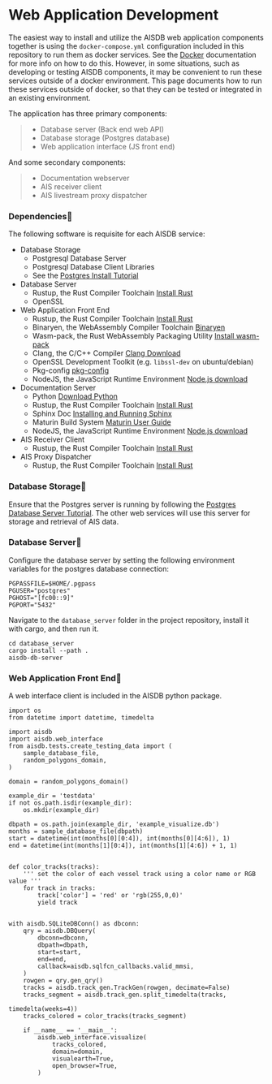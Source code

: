 # Web Application Development

The easiest way to install and utilize the AISDB web application components together is using the `docker-compose.yml` configuration included in this repository to run them as docker services. See the [Docker](about:blank/docker.html#docker) documentation for more info on how to do this. However, in some situations, such as developing or testing AISDB components, it may be convenient to run these services outside of a docker environment. This page documents how to run these services outside of docker, so that they can be tested or integrated in an existing environment.

The application has three primary components:

> * Database server (Back end web API)
> * Database storage (Postgres database)
> * Web application interface (JS front end)

And some secondary components:

> * Documentation webserver
> * AIS receiver client
> * AIS livestream proxy dispatcher

### Dependencies

The following software is requisite for each AISDB service:

* Database Storage
  * Postgresql Database Server
  * Postgresql Database Client Libraries
  * See the [Postgres Install Tutorial](https://www.postgresql.org/docs/current/tutorial-install.html)
* Database Server
  * Rustup, the Rust Compiler Toolchain [Install Rust](https://www.rust-lang.org/tools/install)
  * OpenSSL
* Web Application Front End
  * Rustup, the Rust Compiler Toolchain [Install Rust](https://www.rust-lang.org/tools/install)
  * Binaryen, the WebAssembly Compiler Toolchain [Binaryen](https://github.com/WebAssembly/binaryen)
  * Wasm-pack, the Rust WebAssembly Packaging Utility [Install wasm-pack](https://rustwasm.github.io/wasm-pack/installer/)
  * Clang, the C/C++ Compiler [Clang Download](https://releases.llvm.org/download.html)
  * OpenSSL Development Toolkit (e.g. `libssl-dev` on ubuntu/debian)
  * Pkg-config [pkg-config](https://en.wikipedia.org/wiki/Pkg-config)
  * NodeJS, the JavaScript Runtime Environment [Node.js download](https://nodejs.org/en)
* Documentation Server
  * Python [Download Python](https://www.python.org/downloads/)
  * Rustup, the Rust Compiler Toolchain [Install Rust](https://www.rust-lang.org/tools/install)
  * Sphinx Doc [Installing and Running Sphinx](https://www.sphinx-doc.org/en/master/#get-started)
  * Maturin Build System [Maturin User Guide](https://www.maturin.rs/)
  * NodeJS, the JavaScript Runtime Environment [Node.js download](https://nodejs.org/en)
* AIS Receiver Client
  * Rustup, the Rust Compiler Toolchain [Install Rust](https://www.rust-lang.org/tools/install)
* AIS Proxy Dispatcher
  * Rustup, the Rust Compiler Toolchain [Install Rust](https://www.rust-lang.org/tools/install)

### Database Storage

Ensure that the Postgres server is running by following the [Postgres Database Server Tutorial](https://www.postgresql.org/docs/current/server-start.html). The other web services will use this server for storage and retrieval of AIS data.

### Database Server

Configure the database server by setting the following environment variables for the postgres database connection:

```
PGPASSFILE=$HOME/.pgpass
PGUSER="postgres"
PGHOST="[fc00::9]"
PGPORT="5432"
```

Navigate to the `database_server` folder in the project repository, install it with cargo, and then run it.

```
cd database_server
cargo install --path .
aisdb-db-server
```

### Web Application Front End

A web interface client is included in the AISDB python package.

```
import os
from datetime import datetime, timedelta

import aisdb
import aisdb.web_interface
from aisdb.tests.create_testing_data import (
    sample_database_file,
    random_polygons_domain,
)

domain = random_polygons_domain()

example_dir = 'testdata'
if not os.path.isdir(example_dir):
    os.mkdir(example_dir)

dbpath = os.path.join(example_dir, 'example_visualize.db')
months = sample_database_file(dbpath)
start = datetime(int(months[0][0:4]), int(months[0][4:6]), 1)
end = datetime(int(months[1][0:4]), int(months[1][4:6]) + 1, 1)


def color_tracks(tracks):
    ''' set the color of each vessel track using a color name or RGB value '''
    for track in tracks:
        track['color'] = 'red' or 'rgb(255,0,0)'
        yield track


with aisdb.SQLiteDBConn() as dbconn:
    qry = aisdb.DBQuery(
        dbconn=dbconn,
        dbpath=dbpath,
        start=start,
        end=end,
        callback=aisdb.sqlfcn_callbacks.valid_mmsi,
    )
    rowgen = qry.gen_qry()
    tracks = aisdb.track_gen.TrackGen(rowgen, decimate=False)
    tracks_segment = aisdb.track_gen.split_timedelta(tracks,
                                                     timedelta(weeks=4))
    tracks_colored = color_tracks(tracks_segment)

    if __name__ == '__main__':
        aisdb.web_interface.visualize(
            tracks_colored,
            domain=domain,
            visualearth=True,
            open_browser=True,
        )
```
